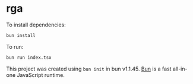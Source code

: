 # rga

To install dependencies:

```bash
bun install
```

To run:

```bash
bun run index.tsx
```

This project was created using `bun init` in bun v1.1.45. [Bun](https://bun.sh) is a fast all-in-one JavaScript runtime.
